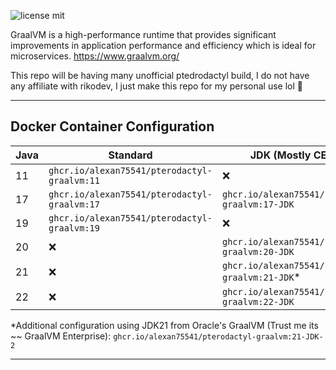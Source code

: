 
![license mit](https://img.shields.io/badge/license-MIT-green)

GraalVM is a high-performance runtime that provides significant improvements in application performance and efficiency which is ideal for microservices. https://www.graalvm.org/


This repo will be having many unofficial ptedrodactyl build, I do not have any affiliate with rikodev, I just make this repo for my personal use lol 🧐

___

## Docker Container Configuration

| Java | Standard                               	     | JDK (Mostly CE Build)                              | Enterprise                                      |
|------	|--------------------------------------------- |--------------------------------------------------- |------------------------------------------------ |
| 11    | `ghcr.io/alexan75541/pterodactyl-graalvm:11` | ❌                                          	    | `ghcr.io/alexan75541/pterodactyl-graalvm:11-EE` |
| 17    | `ghcr.io/alexan75541/pterodactyl-graalvm:17` | `ghcr.io/alexan75541/pterodactyl-graalvm:17-JDK` 	| `ghcr.io/alexan75541/pterodactyl-graalvm:17-EE` |
| 19   	| `ghcr.io/alexan75541/pterodactyl-graalvm:19` | ❌                                          	    | ❌                                         	  |
| 20   	| ❌                                     	   | `ghcr.io/alexan75541/pterodactyl-graalvm:20-JDK` 	| ❌                                         	  |
| 21   	| ❌                                           | `ghcr.io/alexan75541/pterodactyl-graalvm:21-JDK`* 	| ❌                                         	  |
| 22    | ❌                                     	   | `ghcr.io/alexan75541/pterodactyl-graalvm:22-JDK` 	| ❌                                         	  |

*Additional configuration using JDK21 from Oracle's GraalVM (Trust me its ~~ GraalVM Enterprise): `ghcr.io/alexan75541/pterodactyl-graalvm:21-JDK-2`
___
